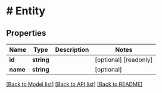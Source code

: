 # # Entity

## Properties

Name | Type | Description | Notes
------------ | ------------- | ------------- | -------------
**id** | **string** |  | [optional] [readonly]
**name** | **string** |  | [optional]

[[Back to Model list]](../../README.md#models) [[Back to API list]](../../README.md#endpoints) [[Back to README]](../../README.md)
